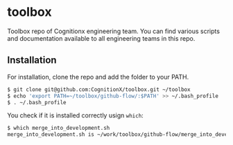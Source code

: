 # toolbox

Toolbox repo of Cognitionx engineering team. You can find various scripts and documentation 
available to all engineering teams in this repo.

## Installation

For installation, clone the repo and add the folder to your PATH.
```bash
$ git clone git@github.com:CognitionX/toolbox.git ~/toolbox
$ echo 'export PATH=~/toolbox/github-flow/:$PATH' >> ~/.bash_profile
$ . ~/.bash_profile
```

You check if it is installed correctly usign `which`:

```bash
$ which merge_into_development.sh
merge_into_development.sh is ~/work/toolbox/github-flow/merge_into_development.sh 
```
